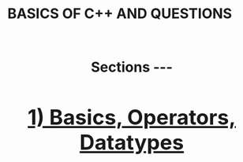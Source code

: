 # BASICS OF C++ AND QUESTIONS 
<br>
<h1><center> Sections </center</h1>
---
  <h2><a href="https://github.com/salihednr/CPP/tree/main/BASICS_OPERATORS_DATATYPE">1) Basics, Operators, Datatypes</a><h2>
